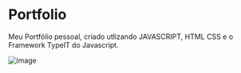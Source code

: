 # Portfolio
Meu Portfólio pessoal, criado utlizando JAVASCRIPT, HTML CSS e o Framework TypeIT do Javascript.

![image](https://github.com/GustavoMuzeka/Portfolio/assets/128506544/f3e39f98-d74a-4c7e-9afb-764da170815c)
